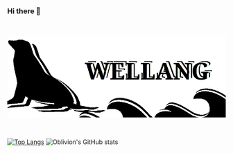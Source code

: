 ### Hi there 👋


<div align="center">
  <br />
  <p>
    <a href="https://github.com/wellang/wellang.git"><img src="https://github.com/wellang/well/blob/main/wellang.png" width="800" alt="wellang" /></a>
  </p>
  <br />
</div>

[![Top Langs](https://github-readme-stats.vercel.app/api/top-langs/?username=TristanWellman&include_orgs=true&count_private=true&include_all_commits=true&show_icons=true&theme=transparent)](https://github.com/anuraghazra/github-readme-stats)
![Oblivion's GitHub stats](https://github-readme-stats-git-masterorgs-github-readme-stats-team.vercel.app/api?username=TristanWellman&include_orgs=true&count_private=true&include_all_commits=true&show_icons=true&theme=transparent)
